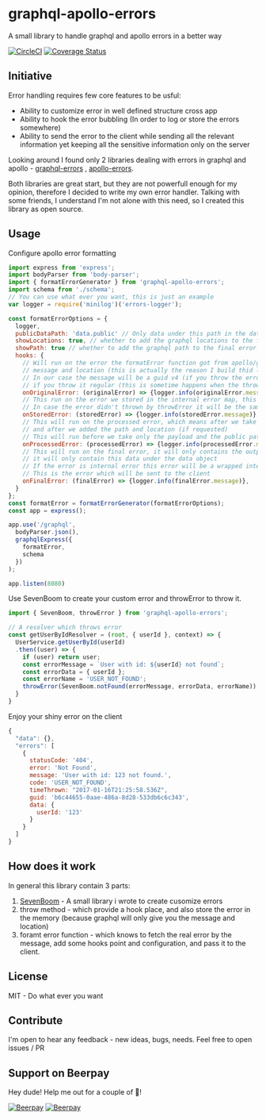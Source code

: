 # graphql-apollo-errors
A small library to handle graphql and apollo errors in a better way

[![CircleCI](https://circleci.com/gh/GiladShoham/graphql-apollo-errors/tree/master.svg?style=svg)](https://circleci.com/gh/GiladShoham/graphql-apollo-errors/tree/master)
[![Coverage Status](https://coveralls.io/repos/github/GiladShoham/graphql-apollo-errors/badge.svg?branch=master)](https://coveralls.io/github/GiladShoham/graphql-apollo-errors?branch=master)

## Initiative
Error handling requires few core features to be usful:
* Ability to customize error in well defined structure cross app
* Ability to hook the error bubbling (In order to log or store the errors somewhere)
* Ability to send the error to the client while sending all the relevant information yet keeping all the sensitive information only on the server

Looking around I found only 2 libraries dealing with errors in graphql and apollo - [graphql-errors](https://github.com/kadirahq/graphql-errors) , [apollo-errors](https://github.com/thebigredgeek/apollo-errors).

Both libraries are great start, but they are not powerfull enough for my opinion, therefore I decided to write my own error handler.
Talking with some friends, I understand I'm not alone with this need, so I created this library as open source.

## Usage
Configure apollo error formatting

```js
import express from 'express';
import bodyParser from 'body-parser';
import { formatErrorGenerator } from 'graphql-apollo-errors';
import schema from './schema';
// You can use what ever you want, this is just an example
var logger = require('minilog')('errors-logger');

const formatErrorOptions = {
  logger,
  publicDataPath: 'data.public' // Only data under this path in the data object will be sent to the client
  showLocations: true, // whether to add the graphql locations to the final error (default false)
  showPath: true // whether to add the graphql path to the final error (default false)
  hooks: {
    // Will run on the error the formatError function got from apollo/graph - usually this error will contain only
    // message and location (this is actually the reason I build thid library)
    // In our case the message will be a guid v4 (if you throw the error via throwError) or the real message
    // if you throw it regular (this is sometime happens when the throw is not done by you but by 3rd party like mongo)
    onOriginalError: (originalError) => {logger.info(originalError.message)},
    // This run on the error we stored in the internal error map, this will be the same object as the one you run throwError on
    // In case the error didn't thrown by throwError it will be the same as the one in the originalError
    onStoredError: (storedError) => {logger.info(storedError.message)},
    // This will run on the processed error, which means after we take if from the stored and convert it to boom error if needed
    // and after we added the path and location (if requested)
    // This will run before we take only the payload and the public path of data
    onProcessedError: (processedError) => {logger.info(processedError.message)},
    // This will run on the final error, it will only contains the output.payload, and if you configured the publicDataPath
    // it will only contain this data under the data object
    // If the error is internal error this error will be a wrapped internal error which not contains the sensitive details
    // This is the error which will be sent to the client
    onFinalError: (finalError) => {logger.info(finalError.message)},
  }
};
const formatError = formatErrorGenerator(formatErrorOptions);
const app = express();

app.use('/graphql',
  bodyParser.json(),
  graphqlExpress({
    formatError,
    schema
  })
);

app.listen(8080)
```

Use SevenBoom to create your custom error and throwError to throw it.
```js
import { SevenBoom, throwError } from 'graphql-apollo-errors';

// A resolver which throws error
const getUserByIdResolver = (root, { userId }, context) => {
  UserService.getUserById(userId)
  .then((user) => {
    if (user) return user;
    const errorMessage = `User with id: ${userId} not found`;
    const errorData = { userId };
    const errorName = 'USER_NOT_FOUND';
    throwError(SevenBoom.notFound(errorMessage, errorData, errorName));
  }
}
```

Enjoy your shiny error on the client
```js
{
  "data": {},
  "errors": [
    {
      statusCode: '404',
      error: 'Not Found',
      message: 'User with id: 123 not found.',
      code: 'USER_NOT_FOUND',
      timeThrown: "2017-01-16T21:25:58.536Z",
      guid: 'b6c44655-0aae-486a-8d28-533db6c6c343',
      data: {
        userId: '123'
      }
    }
  ]
}
```

## How does it work
In general this library contain 3 parts:

1. [SevenBoom](https://github.com/GiladShoham/seven-boom) - A small library i wrote to create cusomize errors
2. throw method - which provide a hook place, and also store the error in the memory (because graphql will only give you the message and location)
3. foramt error function - which knows to fetch the real error by the message, add some hooks point and configuration, and pass it to the client.

## License
MIT - Do what ever you want

## Contribute
I'm open to hear any feedback - new ideas, bugs, needs.
Feel free to open issues / PR

## Support on Beerpay
Hey dude! Help me out for a couple of :beers:!

[![Beerpay](https://beerpay.io/GiladShoham/graphql-apollo-errors/badge.svg?style=beer-square)](https://beerpay.io/GiladShoham/graphql-apollo-errors)  [![Beerpay](https://beerpay.io/GiladShoham/graphql-apollo-errors/make-wish.svg?style=flat-square)](https://beerpay.io/GiladShoham/graphql-apollo-errors?focus=wish)